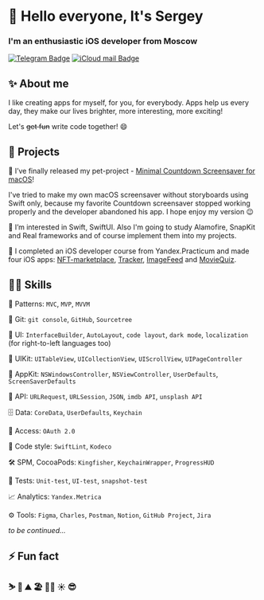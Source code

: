 # 👋 Hello everyone, It's Sergey  
### I'm an enthusiastic iOS developer from Moscow  
[![Telegram Badge]( https://img.shields.io/badge/telegram-blue?style=for-the-badge&logo=telegram&logoColor=white)](https://t.me/skemenov) 
[![iCloud mail Badge]( https://img.shields.io/badge/mail-white?style=for-the-badge&logo=icloud&logoColor=blue)](mailto:skemenov@icloud.com)
<!---
[![linkedIn Badge]( https://img.shields.io/badge/visit-blue?style=for-the-badge&logo=linkedin&logoColor=white)](https://es.linkedin.com/in/sergey-kemenov-119b4339)
--->



## ✨ About me

I like creating apps for myself, for you, for everybody. Apps help us every day, they make our lives brighter, more interesting, more exciting!

Let's ~~get fun~~ write code together! 😄



## 📡 Projects

🔭 I’ve finally released my pet-project - 
[Minimal Countdown Screensaver for macOS](https://github.com/SKemenov/MinimalCountdown)!

I've tried to make my own macOS screensaver without storyboards using Swift only, because my favorite Countdown screensaver stopped working properly and the developer abandoned his app. I hope enjoy my version 😉

👀 I’m interested in Swift, SwiftUI. Also I'm going to study Alamofire, SnapKit and Real frameworks and of course implement them into my projects.
  
🌱 I completed an iOS developer course from Yandex.Practicum and made four iOS apps:
[NFT-marketplace](https://github.com/SKemenov/iOS-FakeNFT-T5),
[Tracker](https://github.com/SKemenov/iOS-Tracker),
[ImageFeed](https://github.com/SKemenov/ImageFeed-ios) and 
[MovieQuiz](https://github.com/SKemenov/MovieQuiz-ios).


## 👨‍💻 Skills

🥇 Patterns: `MVC`, `MVP`, `MVVM`

💫 Git: `git console`, `GitHub`, `Sourcetree`

📱 UI: `InterfaceBuilder`, `AutoLayout`, `code layout`, `dark mode`, `localization` (for right-to-left languages too)

🔬 UIKit: `UITableView`, `UICollectionView`, `UIScrollView`, `UIPageController`

🔬 AppKit: `NSWindowsController`, `NSViewController`, `UserDefaults`, `ScreenSaverDefaults`

🚀 API: `URLRequest`, `URLSession`, `JSON`, `imdb API`, `unsplash API`

🗄 Data: `CoreData`, `UserDefaults`, `Keychain`

🔐 Access: `OAuth 2.0`

🧐 Code style: `SwiftLint`, `Kodeco`

🛠️ SPM, CocoaPods: `Kingfisher`, `KeychainWrapper`, `ProgressHUD`

🌟 Tests: `Unit-test`, `UI-test`, `snapshot-test`

📈 Analytics: `Yandex.Metrica`

⚙️ Tools: `Figma`, `Charles`, `Postman`, `Notion`, `GitHub Project`, `Jira`


_to be continued..._


## ⚡ Fun fact

### ⛷️ 🕺 ⛰️ 🏖 🏃‍♂️ ☀️ 😎

<!---
SKemenov/SKemenov is a ✨ special ✨ repository because its `README.md` (this file) appears on your GitHub profile.
You can click the Preview link to take a look at your changes.
--->
